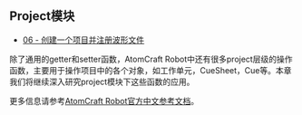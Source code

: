 ## Project模块
* <a href="Atom_Craft_Robot_Part_06.md" target="_blank">06 - 创建一个项目并注册波形文件</a>

除了通用的getter和setter函数，AtomCraft Robot中还有很多project层级的操作函数，主要用于操作项目中的各个对象，如工作单元，CueSheet，Cue等。本章我们将继续深入研究project模块下这些函数的应用。

更多信息请参考<a href="https://www.criware.cn/public/upload/chm/CRI_ADX2_Tools_Manual_zh_public/criatom_tools_atomcraft_api_refmodule.html" target="_blank">AtomCraft Robot官方中文参考文档</a>。
